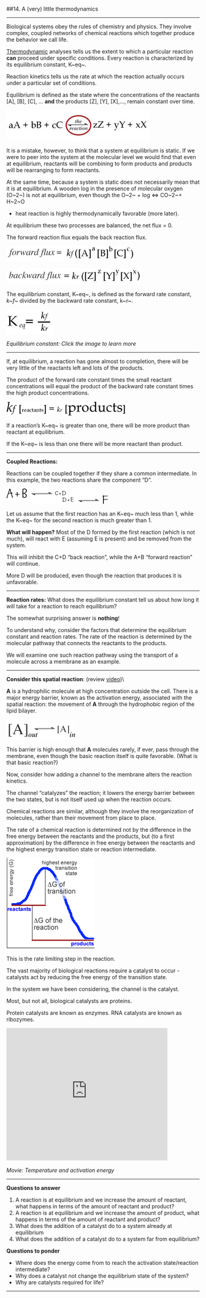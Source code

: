 ##14. A (very) little thermodynamics

* * * * *

Biological systems obey the rules of chemistry and physics. They involve
complex, coupled networks of chemical reactions which together produce
the behavior we call life.

[Thermodynamic](http://genchem.chem.wisc.edu/netorial/modules/thermodynamics/)
analyses tells us the extent to which a particular reaction **can**
proceed under specific conditions. Every reaction is characterized by
its equilibrium constant, K~eq~.

Reaction kinetics tells us the rate at which the reaction actually
occurs under a particular set of conditions.

Equilibrium is defined as the state where the concentrations of the
reactants [A], [B], [C], … **and** the products [Z], [Y], [X],…, remain
constant over time.

![*Figure:Equilibrium*](./img/equilibrium-reaction.jpg)

It is a mistake, however, to think that a system at equilibrium is
static. If we were to peer into the system at the molecular level we
would find that even at equilibrium, reactants will be combining to form
products and products will be rearranging to form reactants.

At the same time, because a system is static does not necessarily mean
that it is at equilibrium. A wooden log in the presence of molecular oxygen
(O~2~) is not at equilibrium, even though the O~2~ + log ⇔ CO~2~+ H~2~O
+ heat reaction is highly thermodynamically favorable (more later).

At equilibrium these two processes are balanced, the net flux = 0.

The forward reaction flux equals the back reaction flux.

![*Forward reaction flux*](./img/forward.jpg)

![*Backward reaction flux*](./img/backward.jpg)

The equilibrium constant, K~eq~, is defined as the forward rate
constant, *k~f~* divided by the backward rate constant, k~r~.

[![*Equilibrium constant*](./img/finalEquation.jpg)](http://www.ncbi.nlm.nih.gov/books/NBK21503/)

*Equilibrium constant: Click the image to learn more*

* * * * *

If, at equilibrium, a reaction has gone almost to completion, there will
be very little of the reactants left and lots of the products.

The product of the forward rate constant times the small reactant
concentrations will equal the product of the backward rate constant
times the high product concentrations.

![*Equilibrium concentration*](./img/EquilibriumConc.jpg)

If a reaction’s K~eq~ is greater than one, there will be more product
than reactant at equilibrium.

If the K~*eq*~ is less than one there will be more reactant than
product.

* * * * *

**Coupled Reactions:**

Reactions can be coupled together if they share a common intermediate.
In this example, the two reactions share the component “D”.

![*Coupled reaction*](./img/coupledReaction1.jpg)

Let us assume that the first reaction has an K~eq~ much less than 1,
while the K~eq~ for the second reaction is much greater than 1.

**What will happen?** Most of the D formed by the first reaction (which
is not much), will react with E (assuming E is present) and be removed
from the system.

This will inhibit the C+D “back reaction”, while the A+B “forward
reaction” will continue.

More D will be produced, even though the reaction that produces it is
unfavorable.


* * * * *

**Reaction rates:** What does the equilibrium constant tell us about how
long it will take for a reaction to reach equilibrium?

The somewhat surprising answer is **nothing**!

To understand why, consider the factors that determine the equilibrium
constant and reaction rates. The rate of the reaction is determined by
the molecular pathway that connects the reactants to the products.

We will examine one such reaction pathway using the transport of a
molecule across a membrane as an example.

* * * * *

**Consider this spatial reaction**: (review
[video](http://www.youtube.com/watch?v=a3ewBGC8JbU))\

**A** is a hydrophilic molecule at high concentration outside the cell.
There is a major energy barrier, known as the activation energy,
associated with the spatial reaction: the movement of **A** through the
hydrophobic region of the lipid bilayer.

![](./img/reaction2.jpg)

This barrier is high enough that **A** molecules rarely, if ever, pass
through the membrane, even though the basic reaction itself is quite
favorable. (What is that basic reaction?)

Now, consider how adding a channel to the membrane alters the reaction
kinetics.

The channel “catalyzes” the reaction; it lowers the energy barrier
between the two states, but is not itself used up when the reaction
occurs.

Chemical reactions are similar, although they involve the reorganization
of molecules, rather than their movement from place to place.

The rate of a chemical reaction is determined not by the difference in
the free energy between the reactants and the products, but (to a first
approximation) by the difference in free energy between the reactants
and the highest energy transition state or reaction intermediate.

![*A spatial reaction*](./img/rxndiagram.gif)

This is the rate limiting step in the reaction.

The vast majority of biological reactions require a catalyst to occur -
catalysts act by reducing the free energy of the transition state.

In the system we have been considering, the channel is the catalyst.

Most, but not all, biological catalysts are proteins.

Protein catalysts are known as enzymes. RNA catalysts are known as
ribozymes.

<embed width="420" height="345" src="http://www.youtube.com/v/lGbfM9n2jq0" type="application/x-shockwave-flash"> </embed>

*Movie: Temperature and activation energy* 

* * * * *

**Questions to answer**


1.  A reaction is at equilibrium and we increase the amount of reactant,
    what happens in terms of the amount of reactant and product?
2.  A reaction is at equilibrium and we increase the amount of product,
    what happens in terms of the amount of reactant and product?
3.  What does the addition of a catalyst do to a system already at
    equilibrium
4.  What does the addition of a catalyst do to a system far from
    equilibrium?

**Questions to ponder**

-   Where does the energy come from to reach the activation
    state/reaction intermediate?
-   Why does a catalyst not change the equilibrium state of the system?
-   Why are catalysts required for life?

* * * * *